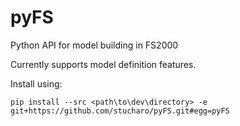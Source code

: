 # pyFS
Python API for model building in FS2000

Currently supports model definition features.

Install using:
```
pip install --src <path\to\dev\directory> -e git+https://github.com/stucharo/pyFS.git#egg=pyFS
```